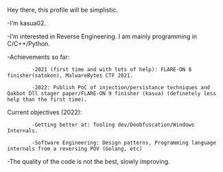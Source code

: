 Hey there, this profile will be simplistic.

-I’m kasua02.

-I’m interested in Reverse Engineering. I am mainly programming in C/C++/Python.

-Achievements so far:

            -2021 (first time and with lots of help): FLARE-ON 8 finisher(satokon), MalwareBytes CTF 2021.
            
            -2022: Publish PoC of injection/persistance techniques and Qakbot Dll stager paper/FLARE-ON 9 finisher (kasua) (definetely less help than the first time).

Current objectives (2022):
      
            -Getting better at: Tooling dev/Deobfuscation/Windows Internals.
      
            -Software Engineering: Design patterns, Programming language internals from a reversing POV (Golang, etc)
      
            
-The quality of the code is not the best, slowly improving.
<!---
NtQuerySystemInformation/NtQuerySystemInformation is a ✨ special ✨ repository because its `README.md` (this file) appears on your GitHub profile.
You can click the Preview link to take a look at your changes.
--->
